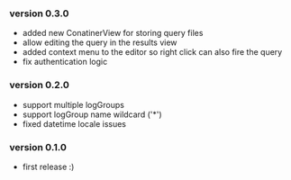 ### version 0.3.0
- added new ConatinerView for storing query files
- allow editing the query in the results view
- added context menu to the editor so right click can also fire the query
- fix authentication logic

### version 0.2.0
- support multiple logGroups 
- support logGroup name wildcard ('*')
- fixed datetime locale issues

### version 0.1.0
- first release :)